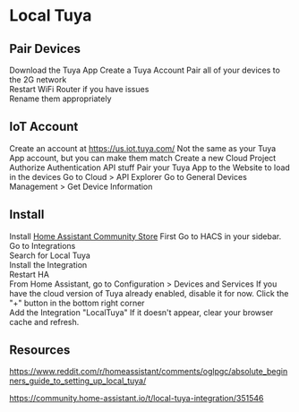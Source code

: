 # Local Tuya 

## Pair Devices
Download the Tuya App 
Create a Tuya Account
Pair all of your devices to the 2G network  
Restart WiFi Router if you have issues  
Rename them appropriately  

## IoT Account
Create an account at https://us.iot.tuya.com/
Not the same as your Tuya App account, but you can make them match
Create a new Cloud Project
Authorize Authentication API stuff
Pair your Tuya App to the Website to load in the devices
Go to Cloud > API Explorer
Go to General Devices Management > Get Device Information

## Install
Install [Home Assistant Community Store](HACS.md) First 
Go to HACS in your sidebar.  
Go to Integrations  
Search for Local Tuya  
Install the Integration  
Restart HA  
From Home Assistant, go to Configuration > Devices and Services
If you have the cloud version of Tuya already enabled, disable it for now.
Click the "+" button in the bottom right corner  
Add the Integration "LocalTuya"
If it doesn't appear, clear your browser cache and refresh.



## Resources
https://www.reddit.com/r/homeassistant/comments/oglpgc/absolute_beginners_guide_to_setting_up_local_tuya/

https://community.home-assistant.io/t/local-tuya-integration/351546

